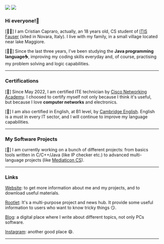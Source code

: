 <!-- Profile Badges -->
[![](https://img.shields.io/github/followers/cristiancrazy?style=social)](https://github.com/cristiancrazy)
[![](https://komarev.com/ghpvc/?username=cristiancrazy&style=flat&color=red)](https://github.com/cristiancrazy)
<!-- General Informations Here -->
### Hi everyone!👋
[🤷‍♂️] I am Cristian Capraro, actually, an 18 years old, CS student of [ITIS Fauser](https://www.fauser.edu) (sited in Novara, Italy). I live with my family, in a small village located near lake Maggiore.

[👨‍💻] Since the last three years, I've been studying the **Java programming language☕**, improving my coding skills everyday and, of course, practising my problem solving and logic capabilities.

---------------------------------------------------------------------------------------------------------------
<!-- Certifications Here -->
### Certifications
[📖] Since May 2022, I am certified ITE technician by [Cisco Networking Academy](https://www.netacad.com/). I choosed to certify myself not only because I think it's useful, but because I love **computer networks** and electronics. 

[📖] I am also certified in English, at B1 level, by [Cambridge English](https://www.cambridgeenglish.org/). English is a must in every IT sector, and I will continue to improve my language capabilities.

---------------------------------------------------------------------------------------------------------------
<!-- Main projects informations here -->
### My Software Projects

[🔭] I am currently working on a bunch of different projects: from basics tools written in C/C++/Java (like IP checker etc.) to advanced multi-language projects (like [Mediaticon CS](https://mediaticon.rootlet.it)).

---------------------------------------------------------------------------------------------------------------
<!-- Links to external websites and social platforms -->
### Links

[Website](https://me.cristiancrazy.it): to get more information about me and my projects, and to download useful materials.

[Rootlet](https://rootlet.it): It's a multi-purpose project and news hub. It provide some useful information to users who want to 
know tricky things 😏. 

[Blog](https://blog.cristiancrazy.it): a digital place where I write about different topics, not only PCs software.

[Instagram](https://instagram.com/cristiancrazyit): another good place 😄.

---------------------------------------------------------------------------------------------------------------
